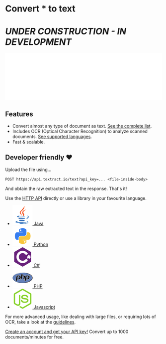 Convert <span id="typeit">*</span> to text
==========================================

# *UNDER CONSTRUCTION - IN DEVELOPMENT*

<script src="https://cdn.jsdelivr.net/npm/typed.js"></script>
<script>
	var options = {
		strings: "pdf, docx, tiff, html, eml, msg, jpg, json, xml, zip, rar, rtf, pptx, xlsx, sql, csv".split(", "),
		typeSpeed: 50,
		backSpeed: 50,
		//backDelay: 500,
		shuffle: true,
		loop: true
	}
	var typed = new Typed("#typeit", options);
</script>

<iframe src="upload.html" style="width:100%;border:none;"></iframe>

Features
--------

- Convert almost any type of document as text. [See the complete list](documentation/supported-file-formats.md).
- Includes OCR (Optical Character Recognition) to analyze scanned documents. [See supported languages](documentation/supported-OCR-languages.md).
- Fast & scalable.

Developer friendly ❤
--------------------

Upload the file using...

	POST https://api.textract.io/text?api_key=... <file-inside-body>

And obtain the raw extracted text in the response. That's it!

Use the [HTTP API](API/HTTP.md) directly or use a library in your favourite language.

- [<img src="img/java.png" /> Java](API/java.md)
- [<img src="img/python.png" /> Python](API/python.md)
- [<img src="img/c-sharp.png" /> C#](API/c-sharp.md)
- [<img src="img/php.png" /> PHP](API/php.md)
- [<img src="img/js.png" /> Javascript](API/js.md)

For more advanced usage, like dealing with large files, or requiring lots of OCR, take a look at the [guidelines](documentation/guidelines.md).

<a href="#" class="btn btn-primary">Create an account and get your API key!</a> Convert up to 1000 documents/minutes for free.
